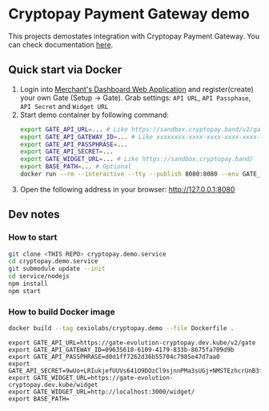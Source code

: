 # Cryptopay Payment Gateway demo

This projects demostates integration with Cryptopay Payment Gateway.
You can check documentation [here](https://developers.cryptopay.band/gateway/gateway-overview).

## Quick start via Docker

1. Login into [Merchant's Dashboard Web Application](https://developers.cryptopay.band/#environments) and register(create) your own Gate (Setup -> Gate). Grab settings: `API URL`, `API Passphase`, `API Secret` and `Widget URL`
1. Start demo container by following command:
	```bash
	export GATE_API_URL=... # Like https://sandbox.cryptopay.band/v2/gate/
	export GATE_API_GATEWAY_ID=... # Like xxxxxxxx-xxxx-xxxx-xxxx-xxxx-xxxxxxxxxxxx
	export GATE_API_PASSPHRASE=...
	export GATE_API_SECRET=...
	export GATE_WIDGET_URL=... # Like https://sandbox.cryptopay.band/
	export BASE_PATH=... # Optional
	docker run --rm --interactive --tty --publish 8080:8080 --env GATE_API_URL --env GATE_API_GATEWAY_ID --env GATE_API_PASSPHRASE --env GATE_API_SECRET --env GATE_WIDGET_URL --env BASE_PATH cexiolabs/cryptopay.demo
	```
1. Open the following address in your browser: http://127.0.0.1:8080

## Dev notes

### How to start
```bash
git clone <THIS REPO> cryptopay.demo.service
cd cryptopay.demo.service
git submodule update --init
cd service/nodejs
npm install
npm start
```

### How to build Docker image
```bash
docker build --tag cexiolabs/cryptopay.demo --file Dockerfile .
```

	export GATE_API_URL=https://gate-evolution-cryptopay.dev.kube/v2/gate
	export GATE_API_GATEWAY_ID=09635610-6109-4179-833b-8675fa709d9b
	export GATE_API_PASSPHRASE=d0d1ff7262d36b55704c7985e47d7aa0
	export GATE_API_SECRET=9wUo+LRIukjefUUVs641O9DOzCl9sjnnPMa3sUGj+NMSTEzhcrUnB3fp2X5G49sCfV9eMAoyzR8fCoRU5nmUag==
	export GATE_WIDGET_URL=https://gate-evolution-cryptopay.dev.kube/widget
	export GATE_WIDGET_URL=http://localhost:3000/widget/
	export BASE_PATH=

